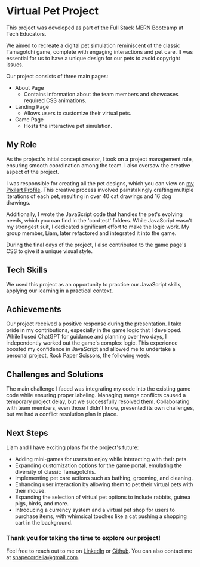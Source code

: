 # Virtual Pet Project

This project was developed as part of the Full Stack MERN Bootcamp at Tech Educators.

We aimed to recreate a digital pet simulation reminiscent of the classic Tamagotchi game, complete with engaging interactions and pet care. It was essential for us to have a unique design for our pets to avoid copyright issues.

Our project consists of three main pages:

- About Page
  - Contains information about the team members and showcases required CSS animations.
- Landing Page
  - Allows users to customize their virtual pets.
- Game Page
  - Hosts the interactive pet simulation.

## My Role

As the project's initial concept creator, I took on a project management role, ensuring smooth coordination among the team. I also oversaw the creative aspect of the project.

I was responsible for creating all the pet designs, which you can view on [my Pixilart Profile](https://www.pixilart.com/cordeliadot/gallery). This creative process involved painstakingly crafting multiple iterations of each pet, resulting in over 40 cat drawings and 16 dog drawings.

Additionally, I wrote the JavaScript code that handles the pet's evolving needs, which you can find in the 'cordtest' folders. While JavaScript wasn't my strongest suit, I dedicated significant effort to make the logic work. My group member, Liam, later refactored and integrated it into the game.

During the final days of the project, I also contributed to the game page's CSS to give it a unique visual style.

## Tech Skills

We used this project as an opportunity to practice our JavaScript skills, applying our learning in a practical context.

## Achievements

Our project received a positive response during the presentation. I take pride in my contributions, especially in the game logic that I developed. While I used ChatGPT for guidance and planning over two days, I independently worked out the game's complex logic. This experience boosted my confidence in JavaScript and allowed me to undertake a personal project, Rock Paper Scissors, the following week.

## Challenges and Solutions

The main challenge I faced was integrating my code into the existing game code while ensuring proper labeling. Managing merge conflicts caused a temporary project delay, but we successfully resolved them. Collaborating with team members, even those I didn't know, presented its own challenges, but we had a conflict resolution plan in place.

## Next Steps

Liam and I have exciting plans for the project's future:

- Adding mini-games for users to enjoy while interacting with their pets.
- Expanding customization options for the game portal, emulating the diversity of classic Tamagotchis.
- Implementing pet care actions such as bathing, grooming, and cleaning.
- Enhancing user interaction by allowing them to pet their virtual pets with their mouse.
- Expanding the selection of virtual pet options to include rabbits, guinea pigs, birds, and more.
- Introducing a currency system and a virtual pet shop for users to purchase items, with whimsical touches like a cat pushing a shopping cart in the background.

### Thank you for taking the time to explore our project!

Feel free to reach out to me on [LinkedIn](linkedin.com/in/cordeliasnape) or [Github](github.com/cordeliasnape). You can also contact me at snapecordelia@gmail.com.
